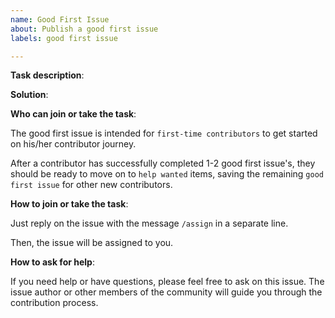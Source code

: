 ```yaml
---
name: Good First Issue
about: Publish a good first issue
labels: good first issue

---
```


<!-- Please use this template while publishing a good first issue. Thanks!
-->

**Task description**:

**Solution**:

**Who can join or take the task**:

The good first issue is intended for `first-time contributors` to get started on his/her contributor journey.

After a contributor has successfully completed 1-2 good first issue's,
they should be ready to move on to `help wanted` items, saving the remaining `good first issue` for other new contributors.

**How to join or take the task**:

Just reply on the issue with the message `/assign` in a separate line.

Then, the issue will be assigned to you.

**How to ask for help**:

If you need help or have questions, please feel free to ask on this issue.
The issue author or other members of the community will guide you through the contribution process.
